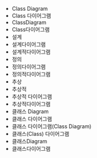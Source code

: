 ﻿- Class Diagram
- Class 다이어그램
- ClassDiagram
- Class다이어그램
- 설계
- 설계다이어그램
- 설계적다이어그램
- 정의
- 정의다이어그램
- 정의적다이어그램
- 추상
- 추상적
- 추상적 다이어그램
- 추상적다이어그램
- 클래스 Diagram
- 클래스 다이어그램
- 클래스 다이어그램(Class Diagram)
- 클래스(Class) 다이어그램
- 클래스Diagram
- 클래스다이어그램
